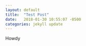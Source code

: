 ```yaml
---
layout: default
title:  "Test Post"
date:   2018-01-30 10:55:07 -0500
categories: jekyll update
---
```

Howdy
